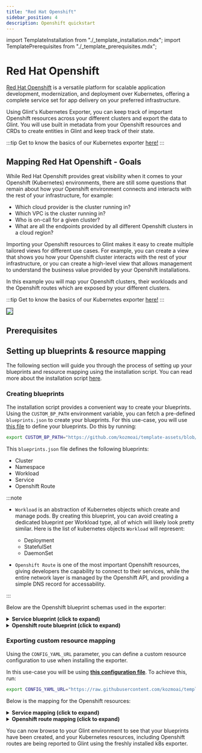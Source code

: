```yaml
---
title: "Red Hat Openshift"
sidebar_position: 4
description: Openshift quickstart
---
```


import TemplateInstallation from "./_template_installation.mdx";
import TemplatePrerequisites from "./_template_prerequisites.mdx";

# Red Hat Openshift

[Red Hat Openshift](https://www.redhat.com/en/technologies/cloud-computing/openshift) is a versatile platform for scalable application development, modernization, and deployment over Kubernetes, offering a complete service set for app delivery on your preferred infrastructure.

Using Glint's Kubernetes Exporter, you can keep track of important Openshift resources across your different clusters and export the data to Glint. You will use built in metadata from your Openshift resources and CRDs to create entities in Glint and keep track of their state.

:::tip
Get to know the basics of our Kubernetes exporter [here!](/build-your-software-catalog/sync-data-to-catalog/kubernetes/kubernetes.md)
:::

## Mapping Red Hat Openshift - Goals

While Red Hat Openshift provides great visibility when it comes to your Openshift (Kubernetes) environments, there are still some questions that remain about how your Openshift environment connects and interacts with the rest of your infrastructure, for example:

- Which cloud provider is the cluster running in?
- Which VPC is the cluster running in?
- Who is on-call for a given cluster?
- What are all the endpoints provided by all different Openshift clusters in a cloud region?

Importing your Openshift resources to Glint makes it easy to create multiple tailored views for different use cases. For example, you can create a view that shows you how your Openshift cluster interacts with the rest of your infrastructure, or you can create a high-level view that allows management to understand the business value provided by your Openshift installations.

In this example you will map your Openshift clusters, their workloads and the Openshift routes which are exposed by your different clusters.

:::tip
Get to know the basics of our Kubernetes exporter [here!](/build-your-software-catalog/sync-data-to-catalog/kubernetes/kubernetes.md)
:::

<img src="/img/build-your-software-catalog/sync-data-to-catalog/kubernetes/k8sOpenshiftView.png" border="1px"/>

## Prerequisites

<TemplatePrerequisites />

## Setting up blueprints & resource mapping

The following section will guide you through the process of setting up your blueprints and resource mapping using the
installation script. You can read more about the installation script [here](#how-does-the-installation-script-work).

### Creating blueprints

The installation script provides a convenient way to create your blueprints. Using the `CUSTOM_BP_PATH` environment variable, you can fetch a pre-defined `blueprints.json` to create your blueprints. For this use-case, you will use [this file](https://github.com/kozmoai/template-assets/blob/main/kubernetes/blueprints/openshift-blueprints.json) to define your blueprints. Do this by running:

```bash showLineNumbers
export CUSTOM_BP_PATH="https://github.com/kozmoai/template-assets/blob/main/kubernetes/blueprints/openshift-blueprints.json"
```

This `blueprints.json` file defines the following blueprints:

- Cluster
- Namespace
- Workload
- Service
- Openshift Route

:::note

- `Workload` is an abstraction of Kubernetes objects which create and manage pods. By creating this blueprint, you can avoid creating a dedicated blueprint per Workload type, all of which will likely look pretty similar.
  Here is the list of kubernetes objects `Workload` will represent:

  - Deployment
  - StatefulSet
  - DaemonSet

- `Openshift Route` is one of the most important Openshift resources, giving developers the capability to connect to their services, while the entire network layer is managed by the Openshift API, and providing a simple DNS record for accessability.

:::

Below are the Openshift blueprint schemas used in the exporter:

<details>
<summary> <b>Service blueprint (click to expand)</b> </summary>

```json showLineNumbers
{
  "identifier": "k8sService",
  "title": "K8s Serivce",
  "description": "This blueprint represents a k8s Service",
  "icon": "Microservice",
  "schema": {
    "properties": {
      "creationTimestamp": {
        "type": "string",
        "title": "Created",
        "format": "date-time",
        "description": "When the Namespace was created",
        "icon": "DefaultProperty"
      },
      "labels": {
        "type": "object",
        "title": "Labels",
        "description": "Labels of the Pod",
        "icon": "DefaultProperty"
      },
      "type": {
        "type": "string",
        "title": "Service Type",
        "description": "Service Type",
        "icon": "DefaultProperty"
      },
      "selectors": {
        "icon": "DefaultProperty",
        "type": "object",
        "title": "Service Selectors",
        "description": "Pod selectors for the service"
      }
    },
    "required": []
  },
  "mirrorProperties": {},
  "calculationProperties": {},
  "relations": {
    "pods": {
      "title": "Pods",
      "target": "pod",
      "required": false,
      "many": true
    },
    "namespace": {
      "title": "Namespace",
      "target": "namespace",
      "required": false,
      "many": false
    }
  }
}
```
</details>

<details>
<summary> <b>Openshift route blueprint (click to expand)</b> </summary>

```json showLineNumbers
{
  "identifier": "openshiftRoute",
  "title": "Openshift Route",
  "description": "This blueprint represents an Openshift route",
  "icon": "EC2",
  "schema": {
    "properties": {
      "hostName": {
        "icon": "DefaultProperty",
        "title": "Hostname",
        "type": "string",
        "format": "url"
      },
      "spec": {
        "title": "Spec",
        "type": "object"
      }
    },
    "required": []
  },
  "mirrorProperties": {},
  "calculationProperties": {},
  "relations": {
    "service": {
      "title": "Service",
      "target": "k8sService",
      "required": false,
      "many": true
    }
  }
}
```
</details>

### Exporting custom resource mapping

Using the `CONFIG_YAML_URL` parameter, you can define a custom resource configuration to use when installing the exporter.

In this use-case you will be using **[this configuration file](https://github.com/kozmoai/template-assets/blob/main/kubernetes/full-configs/openshift_usecase.yaml)**. To achieve this, run:

```bash showLineNumbers
export CONFIG_YAML_URL="https://raw.githubusercontent.com/kozmoai/template-assets/main/kubernetes/full-configs/openshift_usecase.yaml"
```

Below is the mapping for the Openshift resources:

<details>
<summary> <b>Service mapping (click to expand)</b> </summary>

```yaml showLineNumbers
- kind: v1/services
  selector:
    query: .metadata.namespace | startswith("kube") or startswith("openshift") | not 
  glint:
    entity:
      mappings:
        - identifier: .metadata.name + "-" + .metadata.namespace + "-" + env.CLUSTER_NAME
          title: .metadata.name
          icon: '"Service"'
          blueprint: '"k8sService"'
          properties:
            creationTimestamp: .metadata.creationTimestamp
            labels: .metadata.labels
            type: .spec.type
            selectors: .spec.selector // null

- kind: discovery.k8s.io/v1/endpointslices
  selector: 
    query: (.metadata.namespace | startswith("kube") or startswith("openshift") | not) and (([.endpoints[].targetRef.name]) as $ref | if $ref != [null] then true else false end)
  glint:
    entity:
      mappings:
        - identifier: .metadata.labels."kubernetes.io/service-name" + "-" + .metadata.namespace + "-" + env.CLUSTER_NAME
          blueprint: '"k8sService"'
          relations:
            pods: .metadata.namespace as $namespace | ([.endpoints[].targetRef.name + "-" + .metadata.namespace + "-" + env.CLUSTER_NAME])
```
</details>

<details>
<summary> <b>Openshift route mapping (click to expand)</b> </summary>

```yaml showLineNumbers
- kind: route.openshift.io/v1/routes
  selector:
    query: .metadata.namespace | startswith("kube") or startswith("openshift") | not 
  glint:
    entity:
      mappings:
        - identifier: .metadata.name + "-" + .metadata.namespace + "-" + env.CLUSTER_NAME
          title: .metadata.name + "-" + .metadata.namespace + "-" + env.CLUSTER_NAME
          blueprint: '"openshiftRoute"'
          properties:
            hostname: .spec.host
            spec: .spec
          relations:
            service: .metadata.namespace as $namespace | [(.spec.alternateBackends[]?.name )]  as $alt_backends | ($alt_backends + [.spec.to.name]) | map(. + "-" + $namespace + "-" + env.CLUSTER_NAME)
```
</details>

You can now browse to your Glint environment to see that your blueprints have been created, and your Kubernetes resources, including Openshift routes are being reported to Glint using the freshly installed k8s exporter.